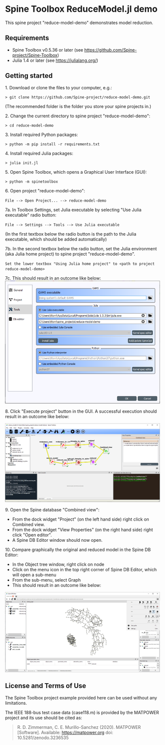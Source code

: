 Spine Toolbox ReduceModel.jl demo
=================================

This spine project "reduce-model-demo" demonstrates model reduction.


Requirements
------------

* Spine Toolbox v0.5.36 or later (see https://github.com/Spine-project/Spine-Toolbox)
* Julia 1.4 or later (see https://julialang.org/)

Getting started
---------------

1\. Download or clone the files to your computer, e.g.:

    > git clone https://github.com/Spine-project/reduce-model-demo.git

   (The recommended folder is the folder you store your spine projects in.)

2\. Change the current directory to spine project "reduce-model-demo":

    > cd reduce-model-demo
	
3\. Install required Python packages:
	
	> python -m pip install -r requirements.txt

4\. Install required Julia packages:

    > julia init.jl
    
5\. Open Spine Toolbox, which opens a Graphical User Interface (GUI):

    > python -m spinetoolbox

6\. Open project "reduce-model-demo": 

   `File --> Open Project... --> reduce-model-demo`

7a\. In Toolbox Settings, set Julia executable by selecting "Use Julia executable" radio button:

   `File --> Settings --> Tools --> Use Julia executable` 
   
   (In the first textbox below the radio button is the path to the Julia executable, which should be added automatically)

7b\. In the second textbox below the radio button, set the Julia environment (aka Julia home project) to spine project "reduce-model-demo".

   `Set the lower textbox "Using Julia home project" to <path to project reduce-model-demo>`
   
7c\.  This should result in an outcome like below:
   ![Use Julia Executable](images/use_julia_executable.png)
   
8\. Click "Execute project" button in the GUI. A successful execution should result in an outcome like below:

   ![Result of Execute Project](images/result_of_execute_project.png)

9\. Open the Spine database "Combined view":	
   - From the dock widget "Project" (on the left hand side) right click on Combined view.
   - From the dock widget "View Properties" (on the right hand side) right click "Open editor".
   - A Spine DB Editor window should now open.
   
10\. Compare graphically the original and reduced model in the Spine DB Editor:	
   - In the Object tree window, right click on node
   - Click on the menu icon in the top right corner of Spine DB Editor, which will open a sub-menu
   - From the sub-menu, select Graph
   - This should result in an outcome like below:

![Result Graph](images/result_graph.png)   


License and Terms of Use
------------------------

The Spine Toolbox project example provided here can be used without any 
limitations. 

The IEEE 188-bus test case data (case118.m) is provided by the MATPOWER
project and its use should be cited as:

> R. D. Zimmerman, C. E. Murillo-Sanchez (2020). MATPOWER [Software]. 
> Available: https://matpower.org doi: 10.5281/zenodo.3236535

   
